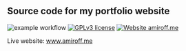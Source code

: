 ## Source code for my portfolio website
![example workflow](https://github.com/amiroff157/my-website/actions/workflows/ubuntu_node.js.yml/badge.svg)
[![GPLv3 license](https://img.shields.io/badge/License-GPLv3-blue.svg)](https://github.com/ameer157/my-website/blob/master/LICENSE)
[![Website amiroff.me](https://img.shields.io/website-up-down-green-red/https/amiroff.me.svg)](https://www.amiroff.me/)

Live website: www.amiroff.me
